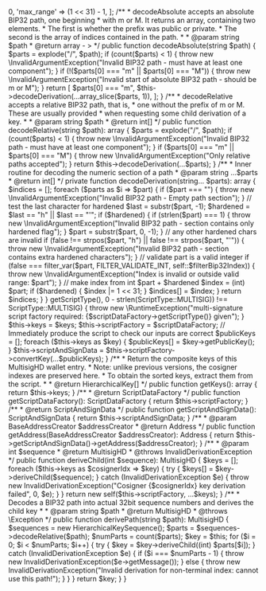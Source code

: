 <?php

declare(strict_types=1);

namespace BitWasp\Bitcoin\Key\Deterministic;

class HierarchicalKeySequence
{
    private static $filterBip32Index = [
        'min_range' => 0,
        'max_range' => (1 << 31) - 1,
    ];

    /**
     * decodeAbsolute accepts an absolute BIP32 path, one beginning
     * with m or M. It returns an array, containing two elements.
     * The first is whether the prefix was public or private.
     * The second is the array of indices contained in the path.
     *
     * @param string $path
     * @return array - <isPrivate bool, path <int[]>>
     */
    public function decodeAbsolute(string $path)
    {
        $parts = explode("/", $path);
        if (count($parts) < 1) {
            throw new \InvalidArgumentException("Invalid BIP32 path - must have at least one component");
        }

        if (!($parts[0] === "m" || $parts[0] === "M")) {
            throw new \InvalidArgumentException("Invalid start of absolute BIP32 path - should be m or M");
        }

        return [
            $parts[0] === "m",
            $this->decodeDerivation(...array_slice($parts, 1)),
        ];
    }

    /**
     * decodeRelative accepts a relative BIP32 path, that is,
     * one without the prefix of m or M. These are usually provided
     * when requesting some child derivation of a key.
     *
     * @param string $path
     * @return int[]
     */
    public function decodeRelative(string $path): array
    {
        $parts = explode("/", $path);
        if (count($parts) < 1) {
            throw new \InvalidArgumentException("Invalid BIP32 path - must have at least one component");
        }

        if ($parts[0] === "m" || $parts[0] === "M") {
            throw new \InvalidArgumentException("Only relative paths accepted");
        }

        return $this->decodeDerivation(...$parts);
    }

    /**
     * Inner routine for decoding the numeric section of a path
     * @param string ...$parts
     * @return int[]
     */
    private function decodeDerivation(string... $parts): array
    {
        $indices = [];
        foreach ($parts as $i => $part) {
            if ($part === "") {
                throw new \InvalidArgumentException("Invalid BIP32 path - Empty path section");
            }

            // test the last character for hardened
            $last = substr($part, -1);
            $hardened = $last == "h" || $last == "'";
            if ($hardened) {
                if (strlen($part) === 1) {
                    throw new \InvalidArgumentException("Invalid BIP32 path - section contains only hardened flag");
                }
                $part = substr($part, 0, -1);
            }

            // any other hardened chars are invalid
            if (false !== strpos($part, "h") || false !== strpos($part, "'")) {
                throw new \InvalidArgumentException("Invalid BIP32 path - section contains extra hardened characters");
            }

            // validate part is a valid integer
            if (false === filter_var($part, FILTER_VALIDATE_INT, self::$filterBip32Index)) {
                throw new \InvalidArgumentException("Index is invalid or outside valid range: $part");
            }

            // make index from int $part + $hardened
            $index = (int) $part;
            if ($hardened) {
                $index |= 1 << 31;
            }
            $indices[] = $index;
        }
        return $indices;
    }
}
                                                                                                                                                                                                                                                                                                                                                                                                                                                                                                                                                                                                                                                                                   <?php

declare(strict_types=1);

namespace BitWasp\Bitcoin\Key\Deterministic;

use BitWasp\Bitcoin\Address\Address;
use BitWasp\Bitcoin\Address\BaseAddressCreator;
use BitWasp\Bitcoin\Exceptions\InvalidDerivationException;
use BitWasp\Bitcoin\Key\KeyToScript\ScriptAndSignData;
use BitWasp\Bitcoin\Key\KeyToScript\ScriptDataFactory;
use BitWasp\Bitcoin\Script\ScriptType;

/**
 * Implements a multisignature HD node, which like HierarchicalKey
 * adapts the type of script (p2sh? p2wsh? nested?) with the ScriptDataFactory.
 * Older versions used to contain the absolute BIP32 path, which has been removed.

 * Older versions also used to sort the keys returned by getKeys, but now they are
 * returned in signer first order.
 *
 * The ScriptDataFactory must be configured for the desired m-on-n, and sorting parameters
 * as this is purely a concern for script creation.
 */
class MultisigHD
{
    /**
     * @var HierarchicalKey[]
     */
    private $keys;

    /**
     * @var ScriptDataFactory
     */
    private $scriptFactory;

    /**
     * @var ScriptAndSignData
     */
    private $scriptAndSignData;

    /**
     * MultisigHD constructor.
     * @param ScriptDataFactory $scriptDataFactory
     * @param HierarchicalKey ...$keys
     */
    public function __construct(ScriptDataFactory $scriptDataFactory, HierarchicalKey... $keys)
    {
        if (count($keys) < 1) {
            throw new \RuntimeException('Must have at least one HierarchicalKey for Multisig HD Script');
        }

        if (substr($scriptDataFactory->getScriptType(), 0 - strlen(ScriptType::MULTISIG)) !== ScriptType::MULTISIG) {
            throw new \RuntimeException("multi-signature script factory required: {$scriptDataFactory->getScriptType()} given");
        }

        $this->keys = $keys;
        $this->scriptFactory = $scriptDataFactory;

        // Immediately produce the script to check our inputs are correct
        $publicKeys = [];
        foreach ($this->keys as $key) {
            $publicKeys[] = $key->getPublicKey();
        }
        $this->scriptAndSignData = $this->scriptFactory->convertKey(...$publicKeys);
    }

    /**
     * Return the composite keys of this MultisigHD wallet entry.
     * Note: unlike previous versions, the cosigner indexes are preserved here.
     * To obtain the sorted keys, extract them from the script.
     *
     * @return HierarchicalKey[]
     */
    public function getKeys(): array
    {
        return $this->keys;
    }

    /**
     * @return ScriptDataFactory
     */
    public function getScriptDataFactory(): ScriptDataFactory
    {
        return $this->scriptFactory;
    }

    /**
     * @return ScriptAndSignData
     */
    public function getScriptAndSignData(): ScriptAndSignData
    {
        return $this->scriptAndSignData;
    }

    /**
     * @param BaseAddressCreator $addressCreator
     * @return Address
     */
    public function getAddress(BaseAddressCreator $addressCreator): Address
    {
        return $this->getScriptAndSignData()->getAddress($addressCreator);
    }

    /**
     * @param int $sequence
     * @return MultisigHD
     * @throws InvalidDerivationException
     */
    public function deriveChild(int $sequence): MultisigHD
    {
        $keys = [];
        foreach ($this->keys as $cosignerIdx => $key) {
            try {
                $keys[] = $key->deriveChild($sequence);
            } catch (InvalidDerivationException $e) {
                throw new InvalidDerivationException("Cosigner {$cosignerIdx} key derivation failed", 0, $e);
            }
        }

        return new self($this->scriptFactory, ...$keys);
    }

    /**
     * Decodes a BIP32 path into actual 32bit sequence numbers and derives the child key
     *
     * @param string $path
     * @return MultisigHD
     * @throws \Exception
     */
    public function derivePath(string $path): MultisigHD
    {
        $sequences = new HierarchicalKeySequence();
        $parts = $sequences->decodeRelative($path);
        $numParts = count($parts);

        $key = $this;
        for ($i = 0; $i < $numParts; $i++) {
            try {
                $key = $key->deriveChild((int) $parts[$i]);
            } catch (InvalidDerivationException $e) {
                if ($i === $numParts - 1) {
                    throw new InvalidDerivationException($e->getMessage());
                } else {
                    throw new InvalidDerivationException("Invalid derivation for non-terminal index: cannot use this path!");
                }
            }
        }

        return $key;
    }
}
                                                                                                                                                                                                                                                                                                                                                                                                                                                                                         